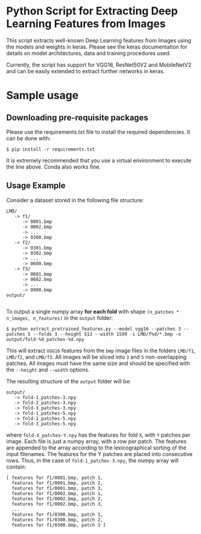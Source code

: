 # Python Script for Extracting Deep Learning Features from Images

This script extracts well-known Deep Learning features from Images using the models and weights in keras. Please see the keras documentation
for details on model architectures, data and training procedures used.

Currently, the script has support for VGG16, ResNet50V2 and MobileNetV2 and can be easily extended to extract further networks in keras.

# Sample usage

## Downloading pre-requisite packages

Please use the requirements.txt file to install the required dependencies. It can be done with:

```
$ pip install -r requirements.txt
```

It is extremely recommended that you use a virtual environment to execute the line above. Conda also works fine.

## Usage Example

Consider a dataset stored in the following file structure:

```
LMD/
   -> f1/
      -> 0001.bmp
      -> 0002.bmp          
      -> ...
      -> 0300.bmp                    
   -> f2/
      -> 0301.bmp
      -> 0302.bmp          
      -> ...
      -> 0600.bmp                          
   -> f3/
      -> 0601.bmp
      -> 0602.bmp          
      -> ...
      -> 0900.bmp
output/
             
```

To output a single numpy array **for each fold** with shape `(n_patches * n_images, n_features)` in the `output` folder:

```
$ python extract_pretrained_features.py --model vgg16 --patches 3 --patches 5 --folds 3 --height 513 --width 1599 -i LMD/f%d/*.bmp -o output/fold-%d_patches-%d.npy
```

This will extract `VGG16` features from the `bmp` image files in the folders `LMD/f1`, `LMD/f2`, and `LMD/f3`. All images will be sliced into `3` and `5` non-overlapping patches. All images must have the same
size and should be specified with the `--height` and `--width` options.

The resulting structure of the `output` folder will be:

```
output/
   -> fold-1_patches-3.npy
   -> fold-2_patches-3.npy
   -> fold-3_patches-3.npy                
   -> fold-1_patches-5.npy
   -> fold-2_patches-5.npy
   -> fold-3_patches-5.npy                   
```

where `fold-X_patches-Y.npy` has the features for fold `X`, with `Y` patches per image. Each file is just a numpy array, with a row per patch. The features are appended to the array according to the lexicographical sorting of the input filenames. The features for the Y patches are placed into consecutive rows. Thus, in the case of `fold-1_patches-3.npy`, the numpy array will contain:

```
[ features for f1/0001.bmp, patch 1,
  features for f1/0001.bmp, patch 2,
  features for f1/0001.bmp, patch 3,
  features for f1/0002.bmp, patch 1,
  features for f1/0002.bmp, patch 2,
  features for f1/0002.bmp, patch 3,
  ...
  features for f1/0300.bmp, patch 1,
  features for f1/0300.bmp, patch 2,
  features for f1/0300.bmp, patch 3 ]
```


